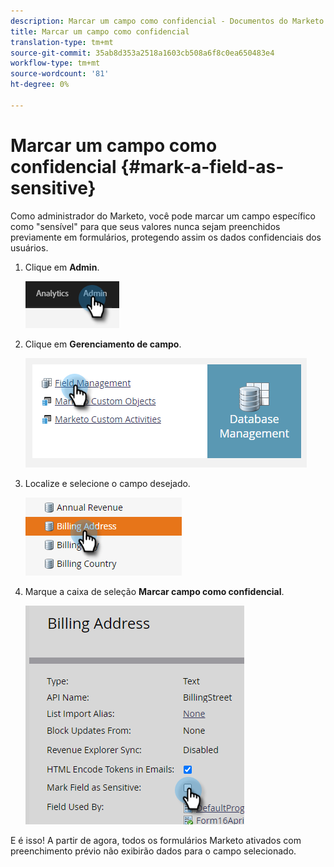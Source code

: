 ```yaml
---
description: Marcar um campo como confidencial - Documentos do Marketo - Documentação do produto
title: Marcar um campo como confidencial
translation-type: tm+mt
source-git-commit: 35ab8d353a2518a1603cb508a6f8c0ea650483e4
workflow-type: tm+mt
source-wordcount: '81'
ht-degree: 0%

---
```


# Marcar um campo como confidencial {#mark-a-field-as-sensitive}

Como administrador do Marketo, você pode marcar um campo específico como &quot;sensível&quot; para que seus valores nunca sejam preenchidos previamente em formulários, protegendo assim os dados confidenciais dos usuários.

1. Clique em **Admin**.

   ![](assets/mark-a-field-as-sensitive-1.png)

1. Clique em **Gerenciamento de campo**.

   ![](assets/mark-a-field-as-sensitive-2.png)

1. Localize e selecione o campo desejado.

   ![](assets/mark-a-field-as-sensitive-3.png)

1. Marque a caixa de seleção **Marcar campo como confidencial**.

   ![](assets/mark-a-field-as-sensitive-4.png)

E é isso! A partir de agora, todos os formulários Marketo ativados com preenchimento prévio não exibirão dados para o campo selecionado.
